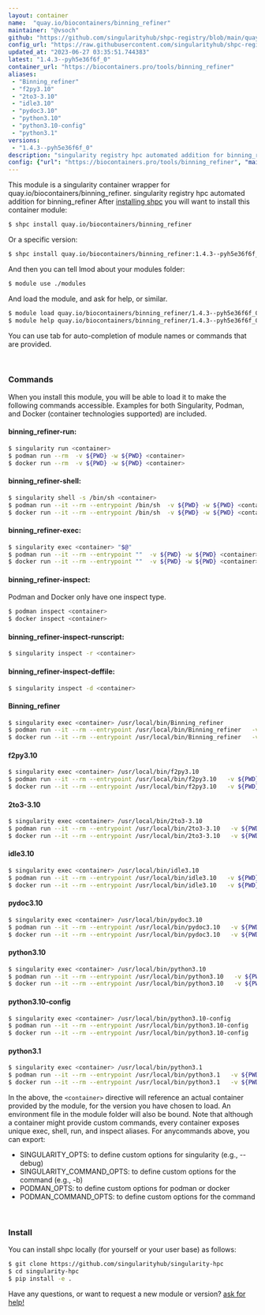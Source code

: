 ```yaml
---
layout: container
name:  "quay.io/biocontainers/binning_refiner"
maintainer: "@vsoch"
github: "https://github.com/singularityhub/shpc-registry/blob/main/quay.io/biocontainers/binning_refiner/container.yaml"
config_url: "https://raw.githubusercontent.com/singularityhub/shpc-registry/main/quay.io/biocontainers/binning_refiner/container.yaml"
updated_at: "2023-06-27 03:35:51.744383"
latest: "1.4.3--pyh5e36f6f_0"
container_url: "https://biocontainers.pro/tools/binning_refiner"
aliases:
 - "Binning_refiner"
 - "f2py3.10"
 - "2to3-3.10"
 - "idle3.10"
 - "pydoc3.10"
 - "python3.10"
 - "python3.10-config"
 - "python3.1"
versions:
 - "1.4.3--pyh5e36f6f_0"
description: "singularity registry hpc automated addition for binning_refiner"
config: {"url": "https://biocontainers.pro/tools/binning_refiner", "maintainer": "@vsoch", "description": "singularity registry hpc automated addition for binning_refiner", "latest": {"1.4.3--pyh5e36f6f_0": "sha256:f214b51f81dcc5cb87f61171c359cbad7b16b3005bb85dc23e583d74dc2c1e9d"}, "tags": {"1.4.3--pyh5e36f6f_0": "sha256:f214b51f81dcc5cb87f61171c359cbad7b16b3005bb85dc23e583d74dc2c1e9d"}, "docker": "quay.io/biocontainers/binning_refiner", "aliases": {"Binning_refiner": "/usr/local/bin/Binning_refiner", "f2py3.10": "/usr/local/bin/f2py3.10", "2to3-3.10": "/usr/local/bin/2to3-3.10", "idle3.10": "/usr/local/bin/idle3.10", "pydoc3.10": "/usr/local/bin/pydoc3.10", "python3.10": "/usr/local/bin/python3.10", "python3.10-config": "/usr/local/bin/python3.10-config", "python3.1": "/usr/local/bin/python3.1"}}
---
```


This module is a singularity container wrapper for quay.io/biocontainers/binning_refiner.
singularity registry hpc automated addition for binning_refiner
After [installing shpc](#install) you will want to install this container module:


```bash
$ shpc install quay.io/biocontainers/binning_refiner
```

Or a specific version:

```bash
$ shpc install quay.io/biocontainers/binning_refiner:1.4.3--pyh5e36f6f_0
```

And then you can tell lmod about your modules folder:

```bash
$ module use ./modules
```

And load the module, and ask for help, or similar.

```bash
$ module load quay.io/biocontainers/binning_refiner/1.4.3--pyh5e36f6f_0
$ module help quay.io/biocontainers/binning_refiner/1.4.3--pyh5e36f6f_0
```

You can use tab for auto-completion of module names or commands that are provided.

<br>

### Commands

When you install this module, you will be able to load it to make the following commands accessible.
Examples for both Singularity, Podman, and Docker (container technologies supported) are included.

#### binning_refiner-run:

```bash
$ singularity run <container>
$ podman run --rm  -v ${PWD} -w ${PWD} <container>
$ docker run --rm  -v ${PWD} -w ${PWD} <container>
```

#### binning_refiner-shell:

```bash
$ singularity shell -s /bin/sh <container>
$ podman run --it --rm --entrypoint /bin/sh  -v ${PWD} -w ${PWD} <container>
$ docker run --it --rm --entrypoint /bin/sh  -v ${PWD} -w ${PWD} <container>
```

#### binning_refiner-exec:

```bash
$ singularity exec <container> "$@"
$ podman run --it --rm --entrypoint ""  -v ${PWD} -w ${PWD} <container> "$@"
$ docker run --it --rm --entrypoint ""  -v ${PWD} -w ${PWD} <container> "$@"
```

#### binning_refiner-inspect:

Podman and Docker only have one inspect type.

```bash
$ podman inspect <container>
$ docker inspect <container>
```

#### binning_refiner-inspect-runscript:

```bash
$ singularity inspect -r <container>
```

#### binning_refiner-inspect-deffile:

```bash
$ singularity inspect -d <container>
```


#### Binning_refiner

```bash
$ singularity exec <container> /usr/local/bin/Binning_refiner
$ podman run --it --rm --entrypoint /usr/local/bin/Binning_refiner   -v ${PWD} -w ${PWD} <container> -c " $@"
$ docker run --it --rm --entrypoint /usr/local/bin/Binning_refiner   -v ${PWD} -w ${PWD} <container> -c " $@"
```


#### f2py3.10

```bash
$ singularity exec <container> /usr/local/bin/f2py3.10
$ podman run --it --rm --entrypoint /usr/local/bin/f2py3.10   -v ${PWD} -w ${PWD} <container> -c " $@"
$ docker run --it --rm --entrypoint /usr/local/bin/f2py3.10   -v ${PWD} -w ${PWD} <container> -c " $@"
```


#### 2to3-3.10

```bash
$ singularity exec <container> /usr/local/bin/2to3-3.10
$ podman run --it --rm --entrypoint /usr/local/bin/2to3-3.10   -v ${PWD} -w ${PWD} <container> -c " $@"
$ docker run --it --rm --entrypoint /usr/local/bin/2to3-3.10   -v ${PWD} -w ${PWD} <container> -c " $@"
```


#### idle3.10

```bash
$ singularity exec <container> /usr/local/bin/idle3.10
$ podman run --it --rm --entrypoint /usr/local/bin/idle3.10   -v ${PWD} -w ${PWD} <container> -c " $@"
$ docker run --it --rm --entrypoint /usr/local/bin/idle3.10   -v ${PWD} -w ${PWD} <container> -c " $@"
```


#### pydoc3.10

```bash
$ singularity exec <container> /usr/local/bin/pydoc3.10
$ podman run --it --rm --entrypoint /usr/local/bin/pydoc3.10   -v ${PWD} -w ${PWD} <container> -c " $@"
$ docker run --it --rm --entrypoint /usr/local/bin/pydoc3.10   -v ${PWD} -w ${PWD} <container> -c " $@"
```


#### python3.10

```bash
$ singularity exec <container> /usr/local/bin/python3.10
$ podman run --it --rm --entrypoint /usr/local/bin/python3.10   -v ${PWD} -w ${PWD} <container> -c " $@"
$ docker run --it --rm --entrypoint /usr/local/bin/python3.10   -v ${PWD} -w ${PWD} <container> -c " $@"
```


#### python3.10-config

```bash
$ singularity exec <container> /usr/local/bin/python3.10-config
$ podman run --it --rm --entrypoint /usr/local/bin/python3.10-config   -v ${PWD} -w ${PWD} <container> -c " $@"
$ docker run --it --rm --entrypoint /usr/local/bin/python3.10-config   -v ${PWD} -w ${PWD} <container> -c " $@"
```


#### python3.1

```bash
$ singularity exec <container> /usr/local/bin/python3.1
$ podman run --it --rm --entrypoint /usr/local/bin/python3.1   -v ${PWD} -w ${PWD} <container> -c " $@"
$ docker run --it --rm --entrypoint /usr/local/bin/python3.1   -v ${PWD} -w ${PWD} <container> -c " $@"
```



In the above, the `<container>` directive will reference an actual container provided
by the module, for the version you have chosen to load. An environment file in the
module folder will also be bound. Note that although a container
might provide custom commands, every container exposes unique exec, shell, run, and
inspect aliases. For anycommands above, you can export:

 - SINGULARITY_OPTS: to define custom options for singularity (e.g., --debug)
 - SINGULARITY_COMMAND_OPTS: to define custom options for the command (e.g., -b)
 - PODMAN_OPTS: to define custom options for podman or docker
 - PODMAN_COMMAND_OPTS: to define custom options for the command

<br>

### Install

You can install shpc locally (for yourself or your user base) as follows:

```bash
$ git clone https://github.com/singularityhub/singularity-hpc
$ cd singularity-hpc
$ pip install -e .
```

Have any questions, or want to request a new module or version? [ask for help!](https://github.com/singularityhub/singularity-hpc/issues)